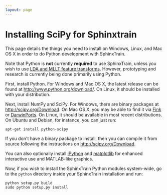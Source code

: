 ```yaml
---
layout: page 
---
```

# Installing SciPy for Sphinxtrain

This page details the things you need to install on Windows, Linux, and Mac OS 
X in order to do Python development with SphinxTrain.

Note that Python is **not** currently **required** to use SphinxTrain, unless 
you wish to use [LDA and MLLT feature transforms](/wiki/LDAMLLT).  However,
prototyping and research is currently being done primarily using Python.

First, install Python.  For Windows and Mac OS X, the latest release can be 
found at <http://www.python.org/download/>.  On Linux, it should be installed
with your distribution.

Next, install NumPy and SciPy.  For Windows, there are binary packages at 
<http://scipy.org/Download>.  On Mac OS X, you may be able to find it via
[Fink](http://fink.sf.net) or [DarwinPorts](http://darwinports.com/).  On 
Linux, it should be available in most recent distributions.  On Ubuntu and 
Debian, for instance, you can just run:

	
	apt-get install python-scipy


If you don't have a binary package to install, then you can compile it from 
source following the instructions on <http://scipy.org/Download>.

You can also optionally install [iPython](http://ipython.scipy.org/) and 
[matplotlib](http://matplotlib.sourceforge.net/) for enhanced interactive use 
and MATLAB-like graphics.

Now, if you wish to install the SphinxTrain Python modules system-wide, go to 
the `python` directory inside your SphinxTrain installation and run:

	
	python setup.py build
	sudo python setup.py install


